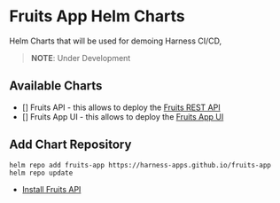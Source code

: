 # Fruits App Helm Charts

Helm Charts that will be used for demoing Harness CI/CD,

>**NOTE**: Under Development

## Available Charts

- [] Fruits API - this allows to deploy the [Fruits REST API](https://github.com/harness-apps/fruits-api)
- [] Fruits App UI - this allows to deploy the [Fruits App UI](https://github.com/harness-apps/fruits-ui)
  
## Add Chart Repository

```shell
helm repo add fruits-app https://harness-apps.github.io/fruits-app
helm repo update
```

- [Install Fruits API](./charts/fruits-api/README.md)
